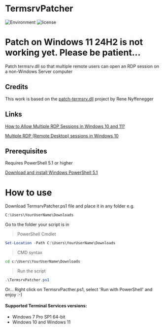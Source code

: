 # TermsrvPatcher
![Environment](https://img.shields.io/badge/Windows-7,%2010,%2011-brightgreen.svg)
![license](https://img.shields.io/github/license/fabianomsrc/TermsrvPatcher)

# Patch on Windows 11 24H2 is not working yet. Please be patient...

Patch termsrv.dll so that multiple remote users can open an RDP session on a non-Windows Server computer

## Credits
This work is based on the [patch-termsrv.dll](https://github.com/ReneNyffenegger/patch-termsrv.dll) project by Rene Nyffenegger

## Links
[How to Allow Multiple RDP Sessions in Windows 10 and 11?](http://woshub.com/how-to-allow-multiple-rdp-sessions-in-windows-10)

[Multiple RDP (Remote Desktop) sessions in Windows 10](https://www.mysysadmintips.com/windows/clients/545-multiple-rdp-remote-desktop-sessions-in-windows-10)

## Prerequisites
Requires PowerShell 5.1 or higher

[Download and install Windows PowerShell 5.1](https://www.microsoft.com/en-us/download/details.aspx?id=54616)

# How to use
Download TermsrvPatcher.ps1 file and place it in any folder e.g.

```txt
C:\Users\YourUserName\Downloads
```

Go to the folder your script is in

> PowerShell Cmdlet

```powershell
Set-Location -Path C:\Users\YourUserName\Downloads
```
> CMD syntax

```cmd
cd c:\Users\YourUserName\Downloads
```

> Run the script
```powershell
.\TermsrvPatcher.ps1
```

Or... Right click on TermsrvPacther.ps1, select 'Run with PowerShell' and enjoy :-)

#### Supported Terminal Services versions:
 - Windows 7 Pro SP1 64-bit
 - Windows 10 and Windows 11
